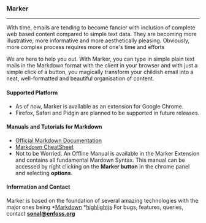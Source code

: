 ### Marker
---
With time, emails are tending to become fancier with inclusion of complete web based content compared to simple text data. They are becoming more illustrative, more informative and more aesthetically pleasing. Obviously, more complex process requires more of one's time and efforts

We are here to help you out. With Marker, you can type in simple plain text mails in the Markdown format with the client in your browser and with just a simple click of a button, you magically transform your childish email into a neat, well-formatted and beautiful organisation of content.

#### Supported Platform
* As of now, Marker is available as an extension for Google Chrome.
* Firefox, Safari and Pidgin are planned to be supported in future releases.

#### Manuals and Tutorials for Markdown
* [Official Markdown Documentation](http://daringfireball.net/projects/markdown/)
* [Markdown CheatSheet](http://assemble.io/docs/Cheatsheet-Markdown.html)
* Not to be Worried. An Offline Manual is available in the Marker Extension and contains all fundamental Mardown Syntax. This manual can be accessed by right clicking on the **Marker button** in the chrome panel and selecting **options**.

#### Information and Contact
Marker is based on the foundation of several amazing technologies with the major ones being
*[Markdown](http://daringfireball.net/projects/markdown/)
*[highlightjs](http://highlightjs.org/)
For bugs, features, queries, contact **sonal@enfoss.org**